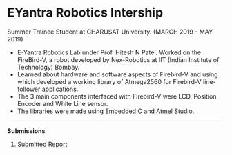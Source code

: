# EYantra Robotics Intership
Summer Trainee Student at CHARUSAT University. (MARCH 2019 - MAY 2019)
- E-Yantra Robotics Lab under Prof. Hitesh N Patel. Worked on the FireBird-V, a robot developed by Nex-Robotics at IIT (Indian Institute of Technology) Bombay.
- Learned about hardware and software aspects of Firebird-V and using which developed a working library of Atmega2560 for Firebird-V line-follower applications.
- The 3 main components interfaced with Firebird-V were LCD, Position Encoder and White Line sensor.
- The libraries were made using Embedded C and Atmel Studio.

---
**Submissions**
1. [Submitted Report](<E-yantra report.pdf>)
